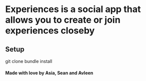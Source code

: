 # Experiences is a social app that allows you to create or join experiences closeby


## Setup
git clone
bundle install

#### Made with love by Asia, Sean and Avleen